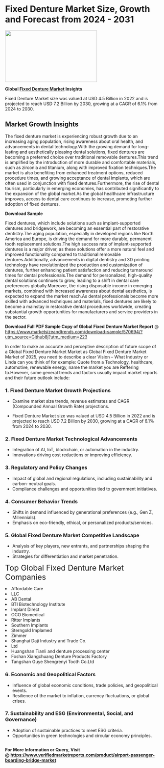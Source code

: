 <H1>Fixed Denture Market Size, Growth and Forecast from 2024 - 2031</H1><img class="aligncenter size-medium wp-image-584254" src="https://thirdeyenews.in/wp-content/uploads/2024/09/Global-Market-Research-300x168.jpeg" alt="" width="300" height="168" /><p><strong>Global&nbsp;<a href="https://www.marketsizeandtrends.com/download-sample/570694/?utm_source=Github8j?utm_medium=223">Fixed Denture Market</a> Insights</strong></p><p>Fixed Denture Market size was valued at USD 4.5 Billion in 2022 and is projected to reach USD 7.2 Billion by 2030, growing at a CAGR of 6.1% from 2024 to 2030.</p><p><h2>Market Growth Insights</h2> <p>The fixed denture market is experiencing robust growth due to an increasing aging population, rising awareness about oral health, and advancements in dental technology.With the growing demand for long-lasting and aesthetically pleasing dental solutions, fixed dentures are becoming a preferred choice over traditional removable dentures.This trend is amplified by the introduction of more durable and comfortable materials, such as zirconia and titanium, along with improved fixation techniques.The market is also benefiting from enhanced treatment options, reduced procedure times, and growing acceptance of dental implants, which are often used in conjunction with fixed dentures.Furthermore, the rise of dental tourism, particularly in emerging economies, has contributed significantly to the expansion of the global market.As the global healthcare infrastructure improves, access to dental care continues to increase, promoting further adoption of fixed dentures.</p> <p><strong>Download Sample</strong></p> <p>Fixed dentures, which include solutions such as implant-supported dentures and bridgework, are becoming an essential part of restorative dentistry.The aging population, especially in developed regions like North America and Europe, is driving the demand for more durable, permanent tooth replacement solutions.The high success rate of implant-supported dentures is a major driver, as these solutions offer a more natural feel and improved functionality compared to traditional removable dentures.Additionally, advancements in digital dentistry and 3D printing technology have revolutionized the production and customization of dentures, further enhancing patient satisfaction and reducing turnaround times for dental professionals.The demand for personalized, high-quality dental solutions continues to grow, leading to a shift in dental care preferences globally.Moreover, the rising disposable income in emerging markets, combined with increased awareness about dental aesthetics, is expected to expand the market reach.As dental professionals become more skilled with advanced techniques and materials, fixed dentures are likely to become a mainstay in restorative dental procedures worldwide, creating substantial growth opportunities for manufacturers and service providers in the sector.<p><span class=""><strong>Download Full PDF Sample Copy of Global Fixed Denture Market Report</strong> @ <a href="https://www.marketsizeandtrends.com/download-sample/570694/?utm_source=Github8j?utm_medium=223" target="_blank">https://www.marketsizeandtrends.com/download-sample/570694/?utm_source=Github8j?utm_medium=223</a></span></p><p>In order to make an accurate and perceptive description of future scope of a Global&nbsp;Fixed Denture Market Market as Global&nbsp;Fixed Denture Market Market of 2025, you need to describe a clear Vision &ndash; What Industry or Linda can you think of for example: Quote from a Technology, healthcare, automotive, renewable energy, name the market you are Reffering to.However, some general trends and factors usually impact market reports and their future outlook include:</p><h3>1.&nbsp;<strong>Fixed Denture Market Growth Projections</strong></h3><ul><li>Examine market size trends, revenue estimates and CAGR (Compounded Annual Growth Rate) projections.</li><li><p>Fixed Denture Market size was valued at USD 4.5 Billion in 2022 and is projected to reach USD 7.2 Billion by 2030, growing at a CAGR of 6.1% from 2024 to 2030.</p></li></ul><h3>2.&nbsp;<strong>Fixed Denture Market Technological Advancements</strong></h3><ul><li>Integration of AI, IoT, blockchain, or automation in the industry.</li><li>Innovations driving cost reductions or improving efficiency.</li></ul><h3>3.&nbsp;<strong>Regulatory and Policy Changes</strong></h3><ul><li>Impact of global and regional regulations, including sustainability and carbon-neutral goals.</li><li>Compliance challenges and opportunities tied to government initiatives.</li></ul><h3>4.&nbsp;<strong>Consumer Behavior Trends</strong></h3><ul><li>Shifts in demand influenced by generational preferences (e.g., Gen Z, Millennials).</li><li>Emphasis on eco-friendly, ethical, or personalized products/services.</li></ul><h3>5.&nbsp;<strong>Global Fixed Denture Market Competitive Landscape</strong></h3><ul><li>Analysis of key players, new entrants, and partnerships shaping the industry.</li><li>Strategies for differentiation and market penetration.</li></ul><p data-pm-slice="1 1 []"><span style="color: inherit; font-family: inherit; font-size: 25px;">Top Global Fixed Denture Market Companies</span></p><div class="" data-test-id=""><p><li>Affordable Care</li><li> LLC</li><li> AB Dental</li><li> BTI Biotechnology Institute</li><li> Implant Direct</li><li> OCO Biomedical</li><li> Ritter Implants</li><li> Southern Implants</li><li> Sterngold Implamed</li><li> Zimmer</li><li> Shanghai Daji Industry and Trade Co.</li><li> Ltd</li><li> Huangshan Tianli and denture processing center</li><li> Foshan Xiangchuang Denture Products Factory</li><li> Tangshan Guye Shengrenyi Tooth Co.Ltd</li></p></div><h3>6.&nbsp;<strong>Economic and Geopolitical Factors</strong></h3><ul><li>Influence of global economic conditions, trade policies, and geopolitical events.</li><li>Resilience of the market to inflation, currency fluctuations, or global crises.</li></ul><h3>7.&nbsp;<strong>Sustainability and ESG (Environmental, Social, and Governance)</strong></h3><ul><li>Adoption of sustainable practices to meet ESG criteria.</li><li>Opportunities in green technologies and circular economy principles.</li></ul><h2><strong style="font-size: 14px;">For More Information or Query, Visit @&nbsp;</strong><a style="background-color: #ffffff; font-size: 14px;" href="https://www.marketsizeandtrends.com/report/fixed-denture-market/" target="_blank">https://www.verifiedmarketreports.com/product/airport-passenger-boarding-bridge-market</a></h2>